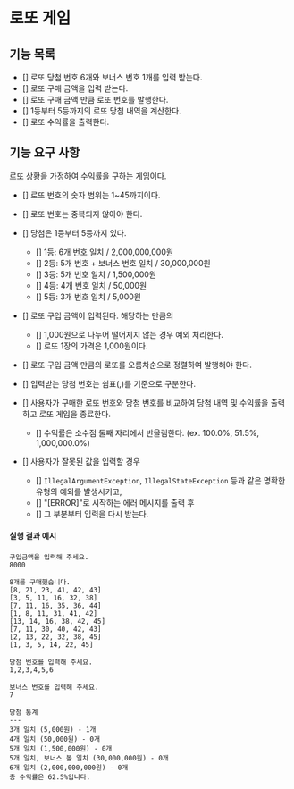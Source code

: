# 로또 게임

## 기능 목록

- [] 로또 당첨 번호 6개와 보너스 번호 1개를 입력 받는다.
- [] 로또 구매 금액을 입력 받는다.
- [] 로또 구매 금액 만큼 로또 번호를 발행한다.
- [] 1등부터 5등까지의 로또 당첨 내역을 계산한다.
- [] 로또 수익률을 출력한다.

## 기능 요구 사항

로또 상황을 가정하여 수익률을 구하는 게임이다.

- [] 로또 번호의 숫자 범위는 1~45까지이다.
- [] 로또 번호는 중복되지 않아야 한다.
- [] 당첨은 1등부터 5등까지 있다.
  + [] 1등: 6개 번호 일치 / 2,000,000,000원
  + [] 2등: 5개 번호 + 보너스 번호 일치 / 30,000,000원
  + [] 3등: 5개 번호 일치 / 1,500,000원
  + [] 4등: 4개 번호 일치 / 50,000원
  + [] 5등: 3개 번호 일치 / 5,000원

- [] 로또 구입 금액이 입력된다. 해당하는 만큼의 
  - [] 1,000원으로 나누어 떨어지지 않는 경우 예외 처리한다.
  - [] 로또 1장의 가격은 1,000원이다.
- [] 로또 구입 금액 만큼의 로또를 오름차순으로 정렬하여 발행해야 한다.

- [] 입력받는 당첨 번호는 쉼표(,)를 기준으로 구분한다.

- [] 사용자가 구매한 로또 번호와 당첨 번호를 비교하여 당첨 내역 및 수익률을 출력하고 로또 게임을 종료한다.
  - [] 수익률은 소수점 둘째 자리에서 반올림한다. (ex. 100.0%, 51.5%, 1,000,000.0%)

- [] 사용자가 잘못된 값을 입력할 경우
  - [] `IllegalArgumentException`, `IllegalStateException` 등과 같은 명확한 유형의 예외를 발생시키고,
  - [] "[ERROR]"로 시작하는 에러 메시지를 출력 후
  - [] 그 부분부터 입력을 다시 받는다.

#### 실행 결과 예시

```
구입금액을 입력해 주세요.
8000

8개를 구매했습니다.
[8, 21, 23, 41, 42, 43] 
[3, 5, 11, 16, 32, 38] 
[7, 11, 16, 35, 36, 44] 
[1, 8, 11, 31, 41, 42] 
[13, 14, 16, 38, 42, 45] 
[7, 11, 30, 40, 42, 43] 
[2, 13, 22, 32, 38, 45] 
[1, 3, 5, 14, 22, 45]

당첨 번호를 입력해 주세요.
1,2,3,4,5,6

보너스 번호를 입력해 주세요.
7

당첨 통계
---
3개 일치 (5,000원) - 1개
4개 일치 (50,000원) - 0개
5개 일치 (1,500,000원) - 0개
5개 일치, 보너스 볼 일치 (30,000,000원) - 0개
6개 일치 (2,000,000,000원) - 0개
총 수익률은 62.5%입니다.
```